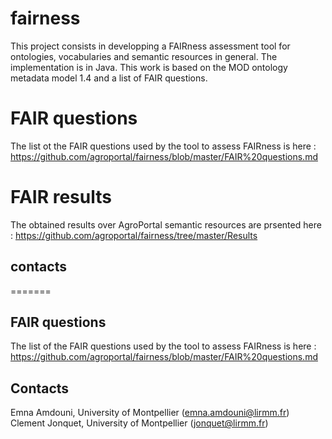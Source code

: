# fairness

This project consists in developping a FAIRness assessment tool for ontologies, vocabularies and semantic resources in general. The implementation is in Java. This work is based on the MOD ontology metadata model 1.4 and a list of FAIR questions. 

# FAIR questions 

The list ot the FAIR questions used by the tool to assess FAIRness is here : https://github.com/agroportal/fairness/blob/master/FAIR%20questions.md 

# FAIR results 

The obtained results over AgroPortal semantic resources are prsented here : https://github.com/agroportal/fairness/tree/master/Results
 
## contacts 

=======
<technical description>

## FAIR questions
The list of the FAIR questions used by the tool to assess FAIRness is here : https://github.com/agroportal/fairness/blob/master/FAIR%20questions.md

## Contacts 

Emna Amdouni, University of Montpellier (emna.amdouni@lirmm.fr)
Clement Jonquet, University of Montpellier (jonquet@lirmm.fr)
